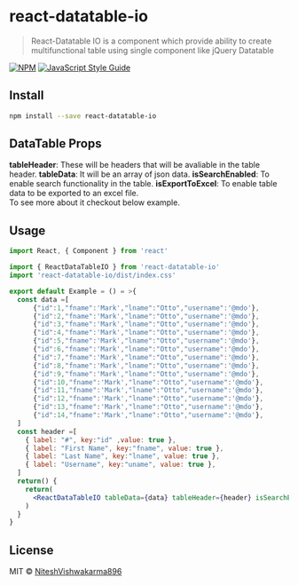 # react-datatable-io

> React-Datatable IO is a component which provide ability to create multifunctional table using single component like jQuery Datatable

[![NPM](https://img.shields.io/npm/v/react-datatable-io.svg)](https://www.npmjs.com/package/react-datatable-io) [![JavaScript Style Guide](https://img.shields.io/badge/code_style-standard-brightgreen.svg)](https://standardjs.com)

## Install

```bash
npm install --save react-datatable-io
```
## DataTable Props

<b>tableHeader</b>: These will be headers that will be avaliable in the table header.
<b>tableData</b>: It will be an array of json data.
<b>isSearchEnabled</b>: To enable search functionality in the table.
<b>isExportToExcel</b>: To enable table data to be exported to an excel file.
<br/>
To see more about it checkout below example. 

## Usage

```jsx
import React, { Component } from 'react'

import { ReactDataTableIO } from 'react-datatable-io'
import 'react-datatable-io/dist/index.css'

export default Example = () = >{
  const data =[
      {"id":1,"fname":'Mark',"lname":"Otto","username":'@mdo'},
      {"id":2,"fname":'Mark',"lname":"Otto","username":'@mdo'},
      {"id":3,"fname":'Mark',"lname":"Otto","username":'@mdo'},
      {"id":4,"fname":'Mark',"lname":"Otto","username":'@mdo'},
      {"id":5,"fname":'Mark',"lname":"Otto","username":'@mdo'},
      {"id":6,"fname":'Mark',"lname":"Otto","username":'@mdo'},
      {"id":7,"fname":'Mark',"lname":"Otto","username":'@mdo'},
      {"id":8,"fname":'Mark',"lname":"Otto","username":'@mdo'},
      {"id":9,"fname":'Mark',"lname":"Otto","username":'@mdo'},
      {"id":10,"fname":'Mark',"lname":"Otto","username":'@mdo'},
      {"id":11,"fname":'Mark',"lname":"Otto","username":'@mdo'},
      {"id":12,"fname":'Mark',"lname":"Otto","username":'@mdo'},
      {"id":13,"fname":'Mark',"lname":"Otto","username":'@mdo'},
      {"id":14,"fname":'Mark',"lname":"Otto","username":'@mdo'},
  ]
  const header =[
    { label: "#", key:"id" ,value: true },
    { label: "First Name", key:"fname", value: true },
    { label: "Last Name", key:"lname", value: true },
    { label: "Username", key:"uname", value: true },
  ]
  return() {
    return(
      <ReactDataTableIO tableData={data} tableHeader={header} isSearchEnabled={true} isExportToExcel={true} />
    )
  }
}
```

## License

MIT © [NiteshVishwakarma896](https://github.com/NiteshVishwakarma896)
